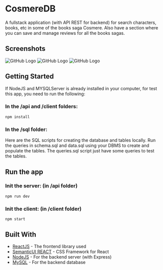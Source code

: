 # CosmereDB
A fullstack application (with API REST for backend) for search characters, books, etc in some of the books saga Cosmere.
Also have a section where you can save and manage reviews for all the books sagas.

## Screenshots

![GitHub Logo](https://i.imgur.com/zjrB4EP.png)
![GitHub Logo](https://i.imgur.com/QfFLX1r.png)
![GitHub Logo](https://i.imgur.com/mLKLocI.png)

## Getting Started
If NodeJS and MYSQLServer is already installed in your computer, for test this app, you need to run the following:

### In the /api and /client folders:
```
npm install
```
### In the /sql folder:
Here are the SQL scripts for creating the database and tables locally.
Run the queries in schema.sql and data.sql using your DBMS to create and populate the tables.
The queries.sql script just have some queries to test the tables.

## Run the app

### Init the server: (in /api folder)
```
npm run dev
```

### Init the client: (in /client folder)
```
npm start
```

## Built With

* [ReactJS](https://es.reactjs.org/) - The frontend library used
* [SemanticUI REACT](https://react.semantic-ui.com/) - CSS Framework for React
* [NodeJS](https://nodejs.org/es/) - For the backend server (with Express)
* [MySQL](https://www.mysql.com/) - For the backend database
